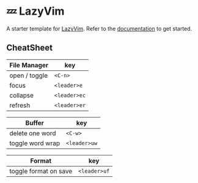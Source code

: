 # 💤 LazyVim

A starter template for [LazyVim](https://github.com/LazyVim/LazyVim).
Refer to the [documentation](https://lazyvim.github.io/installation) to get started.

## CheatSheet

| File Manager  | key          |
| ------------- | ------------ |
| open / toggle | `<C-n>`      |
| focus         | `<leader>e`  |
| collapse      | `<leader>ec` |
| refresh       | `<leader>er` |

| Buffer           | key          |
| ---------------- | ------------ |
| delete one word  | `<C-w>`      |
| toggle word wrap | `<leader>uw` |

| Format                | key          |
| --------------------- | ------------ |
| toggle format on save | `<leader>uf` |
